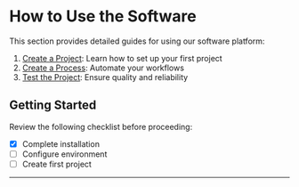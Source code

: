 # How to Use the Software

This section provides detailed guides for using our software platform:

1. [Create a Project](create-project.md): Learn how to set up your first project
2. [Create a Process](create-process.md): Automate your workflows
3. [Test the Project](test-project.md): Ensure quality and reliability

## Getting Started

Review the following checklist before proceeding:

- [x] Complete installation
- [ ] Configure environment
- [ ] Create first project

---
